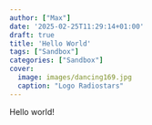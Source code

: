 ```yaml
---
author: ["Max"]
date: '2025-02-25T11:29:14+01:00'
draft: true
title: 'Hello World'
tags: ["Sandbox"]
categories: ["Sandbox"]
cover:
  image: images/dancing169.jpg
  caption: "Logo Radiostars"
---
```

Hello world!
